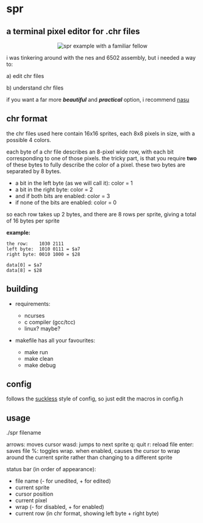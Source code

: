 # spr
## a terminal pixel editor for .chr files

<p align="center">
  <img alt="spr example with a familiar fellow" src="https://user-images.githubusercontent.com/39860407/226173017-be2ce035-249d-4460-912e-8415a32fe9f9.png"/>
</p>

i was tinkering around with the nes and 6502 assembly, but i needed a way to:

a) edit chr files

b) understand chr files

if you want a far more ***beautiful*** and ***practical*** option, i recommend [nasu](https://100r.co/site/nasu.html)

## chr format

the chr files used here contain 16x16 sprites, each 8x8 pixels in size, with a possible 4 colors.

each byte of a chr file describes an 8-pixel wide row, with each bit corresponding to one of those pixels. the tricky part, is that you require **two** of these bytes to fully describe the color of a pixel. these two bytes are separated by 8 bytes.

* a bit in the left byte (as we will call it): color = 1
* a bit in the right byte: color = 2
* and if both bits are enabled: color = 3
* if none of the bits are enabled: color = 0

so each row takes up 2 bytes, and there are 8 rows per sprite, giving a total of 16 bytes per sprite

**example:**
```
the row:    1030 2111
left byte:  1010 0111 = $a7
right byte: 0010 1000 = $28

data[0] = $a7
data[8] = $28
```

## building

* requirements:
  * ncurses
  * c compiler (gcc/tcc)
  * linux? maybe?

* makefile has all your favourites:
  * make run
  * make clean
  * make debug

## config

follows the [suckless](suckless.org) style of config, so just edit the macros in config.h

## usage

./spr filename

arrows: moves cursor
wasd: jumps to next sprite
q: quit
r: reload file
enter: saves file
%: toggles wrap. when enabled, causes the cursor to wrap around the current sprite rather than changing to a different sprite

status bar (in order of appearance):
* file name (- for unedited, + for edited)
* current sprite
* cursor position
* current pixel
* wrap (- for disabled, + for enabled)
* current row (in chr format, showing left byte + right byte)
